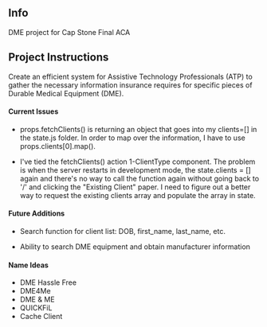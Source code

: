 ## Info

DME project for Cap Stone Final ACA

## Project Instructions

Create an efficient system for Assistive Technology Professionals (ATP) to gather the necessary information insurance requires for specific pieces of Durable Medical Equipment (DME). 

#### Current Issues

* props.fetchClients() is returning an object that goes into my clients=[] in the state.js folder. In order to map over the information, I have to use props.clients[0].map(). 

* I've tied the fetchClients() action 1-ClientType component. The problem is when the server restarts in development mode, the state.clients = [] again and there's no way to call the function again without going back to '/' and clicking the "Existing Client" paper. I need to figure out a better way to request the existing clients array and populate the array in state. 

#### Future Additions

* Search function for client list: DOB, first_name, last_name, etc. 

* Ability to search DME equipment and obtain manufacturer information

#### Name Ideas

* DME Hassle Free
* DME4Me
* DME & ME
* QUICKFiL
* Cache Client